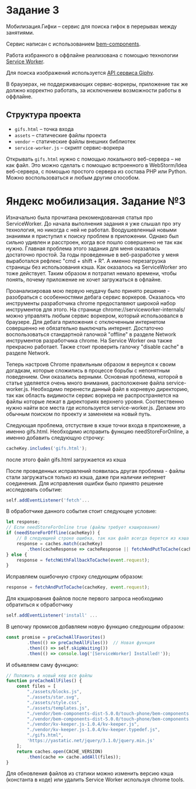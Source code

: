# Задание 3

Мобилизация.Гифки – сервис для поиска гифок в перерывах между занятиями.

Сервис написан с использованием [bem-components](https://ru.bem.info/platform/libs/bem-components/5.0.0/).

Работа избранного в оффлайне реализована с помощью технологии [Service Worker](https://developer.mozilla.org/ru/docs/Web/API/Service_Worker_API/Using_Service_Workers).

Для поиска изображений используется [API сервиса Giphy](https://github.com/Giphy/GiphyAPI).

В браузерах, не поддерживающих сервис-воркеры, приложение так же должно корректно работать, 
за исключением возможности работы в оффлайне.

## Структура проекта

  * `gifs.html` – точка входа
  * `assets` – статические файлы проекта
  * `vendor` –  статические файлы внешних библиотек
  * `service-worker.js` – скрипт сервис-воркера

Открывать `gifs.html` нужно с помощью локального веб-сервера – не как файл. 
Это можно сделать с помощью встроенного в WebStorm/Idea веб-сервера, с помощью простого сервера
из состава PHP или Python. Можно воспользоваться и любым другим способом.

# Яндекс мобилизация. Задание №3

Изначально была прочитана рекомендованная статья про ServiceWorker. До начала выполнения задания я уже слышал про эту технология, но никогда с ней не работал. Воодушевленный новыми знаниями я приступил к поиску проблем в приложении. Однако был сильно удивлен и расстроен, когда все пошло совершенно не так как нужно. Главная проблема этого задания для меня оказалась достаточно простой. За годы проведенные в веб-разработке у меня выработался рефлекс "cmd + shift + R". А именно перезагрузка страницы без использования кэша. Как оказалось на ServiceWorker это тоже действует. Таким образом я потратил немало времени, чтобы понять, почему приложение не хочет загружаться в офлайне.

Проанализировав мою первую неудачу было принято решение - разобраться с особенностями дебага сервис воркеров. Оказалось что инструменты разработчика chrome предосталвяют широкой набор инструментов для этого. На странице chrome://serviceworker-internals/ можно управлять любым сервис воркером, который использовался в браузере. Для дебага приложения с отключенным интернетом совершенно не обязательно выключать интернет. Достаточно воспользоваться стандартной галочкой "offline" в разделе Network инструментов разработчика chrome. На Service Worker она также прекрасно работает. Также стоит проверить галочку "disable cache" в разделе Network.

Теперь настроив Chrome правильным образом я вернулся к своим догадкам, которые сложились в процессе борьбы с непонятным поведением. Они оказались верными. Основная проблема, которой в статье уделяется очень много внимания, расположение файла service-worker.js. Необходимо перенести данный файл в корневую директорию, так как область видимости сервис воркера не распространяется на файлы которые лежат в директориях верхнего уровня. Соотвественно нужно найти все места где используется service-worker.js. Делаем это обычным поиском по проекту и заменяем на новый путь.

Следующая проблема, отстуствие в кэше точки входа в приложение, а именно gifs.html. Необходимо исправить функцию needStoreForOnline, а именно добавить следующую строчку:
```javascript
cacheKey.includes('gifs.html');
```
после этого файл gifs.html загружается из кэша

После проведенных исправлений появилась другая проблема - файлы стали загружаться только из кэша, даже при наличии интернет соединения. Для исправления ошибки было принято решение исследовать событие:
```javascript
self.addEventListener('fetch'...
```
В обработчике данного события стоит следующее условие:
```javascript
let response;
// Если needStoreForOnline true (файлы требует кэширования)
if (needStoreForOffline(cacheKey)) {
    // В следующией строке ошибка, так как файл всегда берется из кэша
    response = caches.match(cacheKey)
        .then(cacheResponse => cacheResponse || fetchAndPutToCache(cacheKey, event.request));
} else {
    response = fetchWithFallbackToCache(event.request);
}
```

Исправляем ошибочную строку следующим образом:

```javascript
response = fetchAndPutToCache(cacheKey, event.request);
```

Для кэширования файлов после первого запроса необходимо обратиться к обработчику

```javascript
self.addEventListener('install' ...
```
В цепочку промисов добавляем новую функцию следующим образом:

```javascript
const promise = preCacheAllFavorites()
        .then(() => preCacheAllFiles())  // Новая функция
        .then(() => self.skipWaiting())
        .then(() => console.log('[ServiceWorker] Installed!'));
```

И объявляем саму функцию:

``` javascript
// Положить в новый кеш все файлы
function preCacheAllFiles() {
    const files = [
        "./assets/blocks.js",
        "./assets/star.svg",
        "./assets/style.css",
        "./assets/templates.js",
        "./vendor/bem-components-dist-5.0.0/touch-phone/bem-components.dev.css",
        "./vendor/bem-components-dist-5.0.0/touch-phone/bem-components.dev.js",
        "./vendor/kv-keeper.js-1.0.4/kv-keeper.js",
        "./vendor/kv-keeper.js-1.0.4/kv-keeper.typedef.js",
        "./gifs.html",
        'https://yastatic.net/jquery/3.1.0/jquery.min.js'
    ];
    return caches.open(CACHE_VERSION)
        .then(cache => cache.addAll(files));
}
```

Для обновления файлов из статики можно изменить версию кэша (константа в коде) или удалить Service Worker используя chrome tools.

```

